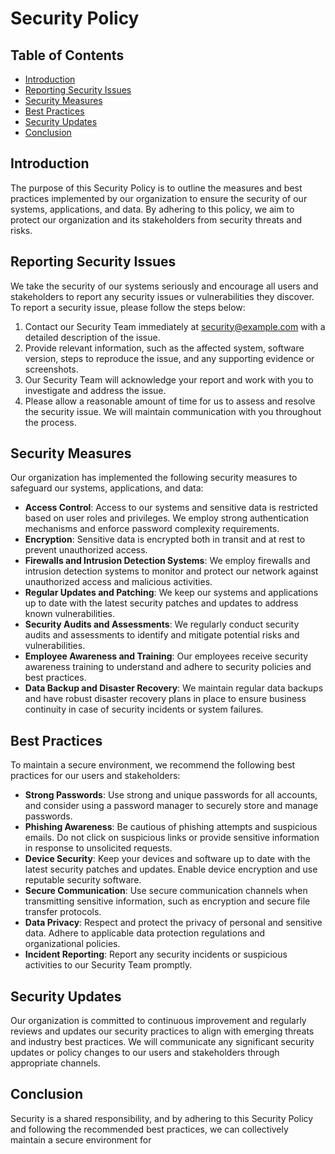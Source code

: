 # Security Policy

## Table of Contents

- [Introduction](#introduction)
- [Reporting Security Issues](#reporting-security-issues)
- [Security Measures](#security-measures)
- [Best Practices](#best-practices)
- [Security Updates](#security-updates)
- [Conclusion](#conclusion)

## Introduction

The purpose of this Security Policy is to outline the measures and best practices implemented by our organization to ensure the security of our systems, applications, and data. By adhering to this policy, we aim to protect our organization and its stakeholders from security threats and risks.

## Reporting Security Issues

We take the security of our systems seriously and encourage all users and stakeholders to report any security issues or vulnerabilities they discover. To report a security issue, please follow the steps below:

1. Contact our Security Team immediately at [security@example.com](mailto:security@example.com) with a detailed description of the issue.
2. Provide relevant information, such as the affected system, software version, steps to reproduce the issue, and any supporting evidence or screenshots.
3. Our Security Team will acknowledge your report and work with you to investigate and address the issue.
4. Please allow a reasonable amount of time for us to assess and resolve the security issue. We will maintain communication with you throughout the process.

## Security Measures

Our organization has implemented the following security measures to safeguard our systems, applications, and data:

- **Access Control**: Access to our systems and sensitive data is restricted based on user roles and privileges. We employ strong authentication mechanisms and enforce password complexity requirements.
- **Encryption**: Sensitive data is encrypted both in transit and at rest to prevent unauthorized access.
- **Firewalls and Intrusion Detection Systems**: We employ firewalls and intrusion detection systems to monitor and protect our network against unauthorized access and malicious activities.
- **Regular Updates and Patching**: We keep our systems and applications up to date with the latest security patches and updates to address known vulnerabilities.
- **Security Audits and Assessments**: We regularly conduct security audits and assessments to identify and mitigate potential risks and vulnerabilities.
- **Employee Awareness and Training**: Our employees receive security awareness training to understand and adhere to security policies and best practices.
- **Data Backup and Disaster Recovery**: We maintain regular data backups and have robust disaster recovery plans in place to ensure business continuity in case of security incidents or system failures.

## Best Practices

To maintain a secure environment, we recommend the following best practices for our users and stakeholders:

- **Strong Passwords**: Use strong and unique passwords for all accounts, and consider using a password manager to securely store and manage passwords.
- **Phishing Awareness**: Be cautious of phishing attempts and suspicious emails. Do not click on suspicious links or provide sensitive information in response to unsolicited requests.
- **Device Security**: Keep your devices and software up to date with the latest security patches and updates. Enable device encryption and use reputable security software.
- **Secure Communication**: Use secure communication channels when transmitting sensitive information, such as encryption and secure file transfer protocols.
- **Data Privacy**: Respect and protect the privacy of personal and sensitive data. Adhere to applicable data protection regulations and organizational policies.
- **Incident Reporting**: Report any security incidents or suspicious activities to our Security Team promptly.

## Security Updates

Our organization is committed to continuous improvement and regularly reviews and updates our security practices to align with emerging threats and industry best practices. We will communicate any significant security updates or policy changes to our users and stakeholders through appropriate channels.

## Conclusion

Security is a shared responsibility, and by adhering to this Security Policy and following the recommended best practices, we can collectively maintain a secure environment for

